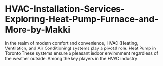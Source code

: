 # HVAC-Installation-Services-Exploring-Heat-Pump-Furnace-and-More-by-Makki
In the realm of modern comfort and convenience, HVAC (Heating, Ventilation, and Air Conditioning) systems play a pivotal role. Heat Pump in Toronto These systems ensure a pleasant indoor environment regardless of the weather outside. Among the key players in the HVAC industry
